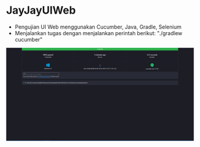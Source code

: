 # JayJayUIWeb

- Pengujian UI Web menggunakan Cucumber, Java, Gradle, Selenium
- Menjalankan tugas dengan menjalankan perintah berikut: "./gradlew cucumber"

![img.png](img.png)